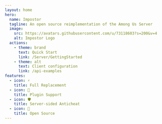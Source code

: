 ```yaml
---
layout: home
hero:
  name: Impostor
  tagline: An open source reimplementation of the Among Us Server
  image:
    src: https://avatars.githubusercontent.com/u/73118603?s=200&v=4
    alt: Impostor Logo
  actions:
    - theme: brand
      text: Quick Start
      link: /Server/GettingStarted
    - theme: alt
      text: Client configuration
      link: /api-examples
features:
  - icon: ⚡
    title: Full Replacement
  - icon: 🔌
    title: Plugin Support
  - icon: 🛡️
    title: Server-sided Anticheat 
  - icon: 🤝
    title: Open Source
---
```


